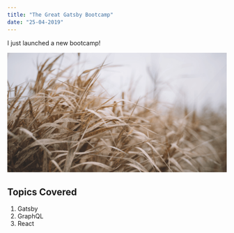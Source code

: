 ```yaml
---
title: "The Great Gatsby Bootcamp"
date: "25-04-2019"
---
```


I just launched a new bootcamp!

![Grass](./grass.png)

## Topics Covered

1. Gatsby
2. GraphQL
3. React